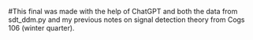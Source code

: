 #This final was made with the help of ChatGPT and both the data from sdt_ddm.py and my previous notes on signal detection theory from Cogs 106 (winter quarter). 
